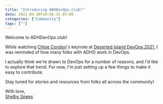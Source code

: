 ```yaml
---
title: "Introducing ADHDevOps.club!"
date: 2021-04-30T10:56:31-07:00
categories: ["Community"]
tags: [""]
---
```


Welcome to ADHDevOps.club!

<!--more-->

While watching [Chloe Condon](https://twitter.com/ChloeCondon)'s keynote
at [Deserted Island DevOps 2021](https://desertedisland.club/),
I was reminded of how many folks with ADHD work in DevOps.

I actually think we're drawn to DevOps for a number of reasons,
and I'd like to explore that trend.
For now, I'm just setting up a few things to make it easy to contribute.

Stay tuned for stories and resources from folks all across the community!

With love,  
[Shelby Spees](https://twitter.com/shelbyspees)
